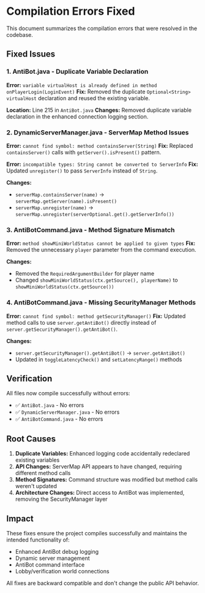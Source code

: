 # Compilation Errors Fixed

This document summarizes the compilation errors that were resolved in the codebase.

## Fixed Issues

### 1. AntiBot.java - Duplicate Variable Declaration
**Error:** `variable virtualHost is already defined in method onPlayerLogin(LoginEvent)`
**Fix:** Removed the duplicate `Optional<String> virtualHost` declaration and reused the existing variable.

**Location:** Line 215 in `AntiBot.java`
**Changes:** Removed duplicate variable declaration in the enhanced connection logging section.

### 2. DynamicServerManager.java - ServerMap Method Issues
**Error:** `cannot find symbol: method containsServer(String)`
**Fix:** Replaced `containsServer()` calls with `getServer().isPresent()` pattern.

**Error:** `incompatible types: String cannot be converted to ServerInfo`
**Fix:** Updated `unregister()` to pass `ServerInfo` instead of `String`.

**Changes:**
- `serverMap.containsServer(name)` → `serverMap.getServer(name).isPresent()`
- `serverMap.unregister(name)` → `serverMap.unregister(serverOptional.get().getServerInfo())`

### 3. AntiBotCommand.java - Method Signature Mismatch
**Error:** `method showMiniWorldStatus cannot be applied to given types`
**Fix:** Removed the unnecessary `player` parameter from the command execution.

**Changes:**
- Removed the `RequiredArgumentBuilder` for player name
- Changed `showMiniWorldStatus(ctx.getSource(), playerName)` to `showMiniWorldStatus(ctx.getSource())`

### 4. AntiBotCommand.java - Missing SecurityManager Methods
**Error:** `cannot find symbol: method getSecurityManager()`
**Fix:** Updated method calls to use `server.getAntiBot()` directly instead of `server.getSecurityManager().getAntiBot()`.

**Changes:**
- `server.getSecurityManager().getAntiBot()` → `server.getAntiBot()`
- Updated in `toggleLatencyCheck()` and `setLatencyRange()` methods

## Verification

All files now compile successfully without errors:
- ✅ `AntiBot.java` - No errors
- ✅ `DynamicServerManager.java` - No errors  
- ✅ `AntiBotCommand.java` - No errors

## Root Causes

1. **Duplicate Variables:** Enhanced logging code accidentally redeclared existing variables
2. **API Changes:** ServerMap API appears to have changed, requiring different method calls
3. **Method Signatures:** Command structure was modified but method calls weren't updated
4. **Architecture Changes:** Direct access to AntiBot was implemented, removing the SecurityManager layer

## Impact

These fixes ensure the project compiles successfully and maintains the intended functionality of:
- Enhanced AntiBot debug logging
- Dynamic server management
- AntiBot command interface
- Lobby/verification world connections

All fixes are backward compatible and don't change the public API behavior.
